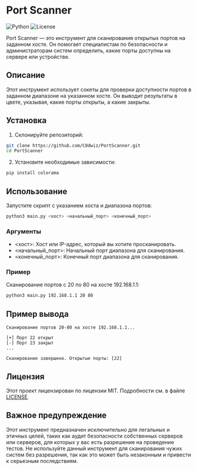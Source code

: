 # Port Scanner

![Python](https://img.shields.io/badge/python-3.x-blue.svg)
![License](https://img.shields.io/badge/license-MIT-green.svg)

Port Scanner — это инструмент для сканирования открытых портов на заданном хосте. Он помогает специалистам по безопасности и администраторам систем определить, какие порты доступны на сервере или устройстве.

## Описание

Этот инструмент использует сокеты для проверки доступности портов в заданном диапазоне на указанном хосте. Он выводит результаты в цвете, указывая, какие порты открыты, а какие закрыты.

## Установка

1. Склонируйте репозиторий:

```sh
git clone https://github.com/C0dwiz/PortScanner.git
cd PortScanner
```

2. Установите необходимые зависимости:

```sh
pip install colorama
```

## Использование

Запустите скрипт с указанием хоста и диапазона портов:

```sh
python3 main.py <хост> <начальный_порт> <конечный_порт>
```

### Аргументы

- <хост>: Хост или IP-адрес, который вы хотите просканировать.
- <начальный_порт>: Начальный порт диапазона для сканирования.
- <конечный_порт>: Конечный порт диапазона для сканирования.

### Пример

Сканирование портов с 20 по 80 на хосте 192.168.1.1:

```sh
python3 main.py 192.168.1.1 20 80
```

## Пример вывода

```plaintext
Сканирование портов 20-80 на хосте 192.168.1.1...

[+] Порт 22 открыт
[-] Порт 23 закрыт
...

Сканирование завершено. Открытые порты: [22]
```

## Лицензия

Этот проект лицензирован по лицензии MIT. Подробности см. в файле [LICENSE](LICENSE).

## Важное предупреждение

Этот инструмент предназначен исключительно для легальных и этичных целей, таких как аудит безопасности собственных серверов или серверов, для которых у вас есть разрешение на проведение тестов. Не используйте данный инструмент для сканирования чужих систем без разрешения, так как это может быть незаконным и привести к серьезным последствиям.
